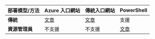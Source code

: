 | **部署模型/方法** | **Azure 入口網站** | **傳統入口網站** | **PowerShell** |
| --- | --- | --- | --- |
| **傳統** |[文章](../articles/vpn-gateway/vpn-gateway-howto-point-to-site-classic-azure-portal.md) |[文章](../articles/vpn-gateway/point-to-site-create.md) |支援 |
| **資源管理員** |不支援 |不支援 |[文章](../articles/vpn-gateway/vpn-gateway-howto-point-to-site-rm-ps.md) |

<!--HONumber=Oct16_HO2-->


